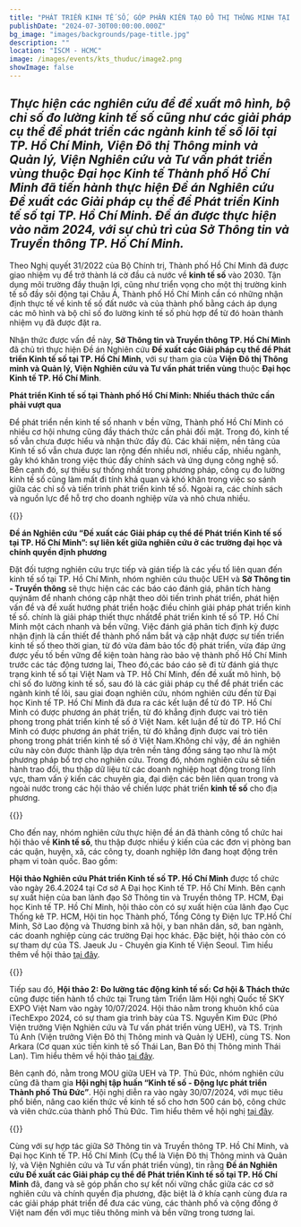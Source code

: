 ```yaml
---
title: "PHÁT TRIỂN KINH TẾ SỐ, GÓP PHẦN KIẾN TẠO ĐÔ THỊ THÔNG MINH TẠI THÀNH PHỐ HỒ CHÍ MINH: ĐỀ ÁN NGHIÊN CỨU ĐƯỢC THỰC HIỆN BỞI ĐẠI HỌC KINH TẾ THÀNH PHỐ HỒ CHÍ MINH"
publishDate: "2024-07-30T00:00:00.000Z"
bg_image: "images/backgrounds/page-title.jpg"
description: ""
location: "ISCM - HCMC"
image: /images/events/kts_thuduc/image2.png
showImage: false
---
```


## _Thực hiện các nghiên cứu để đề xuất mô hình, bộ chỉ số đo lường kinh tế số cũng như các giải pháp cụ thể để phát triển các ngành kinh tế số lõi tại TP. Hồ Chí Minh, **Viện Đô thị Thông minh và Quản lý, Viện Nghiên cứu và Tư vấn phát triển vùng** thuộc **Đại học Kinh tế Thành phố Hồ Chí Minh** đã tiến hành thực hiện Đề án Nghiên cứu **Đề xuất các Giải pháp cụ thể để Phát triển Kinh tế số tại TP. Hồ Chí Minh**. Đề án được thực hiện vào năm 2024, với sự chủ trì của **Sở Thông tin và Truyền thông TP. Hồ Chí Minh**._

Theo Nghị quyết 31/2022 của Bộ Chính trị, Thành phố Hồ Chí Minh đã được giao nhiệm vụ để trở thành lá cờ đầu cả nước về **kinh tế số** vào 2030. Tận dụng môi trường đầy thuận lợi, cũng như triển vọng cho một thị trường kinh tế số đầy sôi động tại Châu Á, Thành phố Hồ Chí Minh cần có những nhận định thực tế về kinh tế số đất nước và của thành phố bằng cách áp dụng các mô hình và bộ chỉ số đo lường kinh tế số phù hợp để từ đó hoàn thành nhiệm vụ đã được đặt ra.

Nhận thức được vấn đề này, **Sở Thông tin và Truyền thông TP. Hồ Chí Minh** đã chủ trì thực hiện Đề án Nghiên cứu **Đề xuất các Giải pháp cụ thể để Phát triển Kinh tế số tại TP. Hồ Chí Minh**, với sự tham gia của **Viện Đô thị Thông minh và Quản lý, Viện Nghiên cứu và Tư vấn phát triển vùng** thuộc **Đại học Kinh tế TP. Hồ Chí Minh**.

**Phát triển Kinh tế số tại Thành phố Hồ Chí Minh: Nhiều thách thức cần phải vượt qua**

Để phát triển nền kinh tế số nhanh v bền vững, Thành phố Hồ Chí Minh có nhiều cơ hội nhưng cũng đầy thách thức cần phải đối mặt. Trong đó, kinh tế số vẫn chưa được hiểu và nhận thức đầy đủ. Các khái niệm, nền tảng của Kinh tế số vẫn chưa được lan rộng đến nhiều nơi, nhiều cấp, nhiều ngành, gây khó khăn trong việc thúc đẩy chính sách và ứng dụng công nghệ số. Bên cạnh đó, sự thiếu sự thống nhất trong phương pháp, công cụ đo lường kinh tế số cũng làm mất đi tính khả quan và khó khăn trong việc so sánh giữa các chỉ số và tiến trình phát triển kinh tế số. Ngoài ra, các chính sách và nguồn lực để hỗ trợ cho doanh nghiệp vừa và nhỏ chưa nhiều.

{{<img imgSrc="/images/events/kts_thuduc/image2.png" cap="Toàn cảnh Hội nghị Tập huấn về Kinh tế số của TP. Thủ Đức">}}

**Đề án Nghiên cứu “Đề xuất các Giải pháp cụ thể để Phát triển Kinh tế số tại TP. Hồ Chí Minh”: sự liên kết giữa nghiên cứu ở các trường đại học và chính quyền định phương**

Đặt đối tượng nghiên cứu trực tiếp và gián tiếp là các yếu tố liên quan đến kinh tế số tại TP. Hồ Chí Minh, nhóm nghiên cứu thuộc UEH và **Sở Thông tin - Truyền thông** sẽ thực hiện các các báo cáo đánh giá, phân tích hàng quýnăm để nhanh chóng cập nhật theo dõi tiến trình phát triển, phát hiện vấn đề và đề xuất hướng phát triển hoặc điều chỉnh giải pháp phát triển kinh tế số. chính là giải pháp thiết thực nhấtđể phát triển kinh tế số TP. Hồ Chí Minh một cách nhanh và bền vững. Việc đánh giá phân tích định kỳ được nhận định là cần thiết để thành phố nắm bắt và cập nhật được sự tiến triển kinh tế số theo thời gian, từ đó vừa đảm bảo tốc độ phát triển, vừa đáp ứng được yếu tố bền vững để kiện toàn hàng rào bảo vệ thành phố Hồ Chí Minh trước các tác động tương lai, Theo đó,các báo cáo sẽ đi từ đánh giá thực trạng kinh tế số tại Việt Nam và TP. Hồ Chí Minh, đến đề xuất mô hình, bộ chỉ số đo lường kinh tế số, sau đó là các giải pháp cụ thể để phát triển các ngành kinh tế lõi, sau giai đoạn nghiên cứu, nhóm nghiên cứu đến từ Đại học Kinh tế TP. Hồ Chí Minh đã đưa ra các kết luận để từ đó TP. Hồ Chí Minh có được phương án phát triển, từ đó khẳng định được vai trò tiên phong trong phát triển kinh tế số ở Việt Nam. kết luận để từ đó TP. Hồ Chí Minh có được phương án phát triển, từ đó khẳng định được vai trò tiên phong trong phát triển kinh tế số ở Việt Nam.Không chỉ vậy, đề án nghiên cứu này còn được thành lập dựa trên nền tảng đồng sáng tạo như là một phương pháp bổ trợ cho nghiên cứu. Trong đó, nhóm nghiên cứu sẽ tiến hành trao đổi, thu thập dữ liệu từ các doanh nghiệp hoạt động trong lĩnh vực, tham vấn ý kiến các chuyên gia, đại diện các bên liên quan trong và ngoài nước trong các hội thảo về chiến lược phát triển **kinh tế số** cho địa phương.

{{<img imgSrc="/images/events/kts_recap/ZAN_6429.jpg" cap="Chuyên gia chia sẻ ý kiến  trong hội thảo">}}

Cho đến nay, nhóm nghiên cứu thực hiện đề án đã thành công tổ chức hai hội thảo về **Kinh tế số**, thu thập được nhiều ý kiến của các đơn vị phòng ban các quận, huyện, xã, các công ty, doanh nghiệp lớn đang hoạt động trên phạm vi toàn quốc. Bao gồm:

**Hội thảo Nghiên cứu Phát triển Kinh tế số TP. Hồ Chí Minh** được tổ chức vào ngày 26.4.2024 tại Cơ sở A Đại học Kinh tế TP. Hồ Chí Minh. Bên cạnh sự xuất hiện của ban lãnh đạo Sở Thông tin và Truyền thông TP. HCM, Đại học Kinh tế TP. Hồ Chí Minh, hội thảo còn có sự xuất hiện của lãnh đạo Cục Thống kê TP. HCM, Hội tin học Thành phố, Tổng Công ty Điện lực TP.Hồ Chí Minh, Sở Lao động và Thương binh xã hội, y ban nhân dân, sở, ban ngành, các doanh nghiệp cùng các trường Đại học khác. Đặc biệt, hội thảo còn có sự tham dự của TS. Jaeuk Ju - Chuyên gia Kinh tế Viện Seoul. Tìm hiểu thêm về hội thảo [tại đây](https://www.ueh.edu.vn/khoa-hoc/hoi-thao-nghien-cuu-phat-trien-kinh-te-so-tp-ho-chi-minh-no-luc-huong-toi-do-thi-thong-minh-va-ben-vung-71759).

{{<img imgSrc="/images/events/kts_recap/ZAN_6455.jpg" cap="Chuyên gia tham dự Hội thảo Kinh tế số lần 1">}}

Tiếp sau đó, **Hội thảo 2: Đo lường tác động kinh tế số: Cơ hội & Thách thức** cũng được tiến hành tổ chức tại Trung tâm Triển lãm Hội nghị Quốc tế SKY EXPO Việt Nam vào ngày 10/07/2024. Hội thảo nằm trong khuôn khổ của iTechExpo 2024, có sự tham gia trình bày của TS. Nguyễn Kim Đức (Phó Viện trưởng Viện Nghiên cứu và Tư vấn phát triển vùng UEH), và TS. Trịnh Tú Anh (Viện trưởng Viện Đô thị Thông minh và Quản lý UEH), cùng TS. Non Arkara (Cơ quan xúc tiến kinh tê số Thái Lan, Ban Đô thị Thông minh Thái Lan). Tìm hiểu thêm về hội thảo [tại đây](https://itechexpo.com.vn/activity/hoi-thao-1-do-luong-tac-dong-kinh-te-so-co-hoi-thach-thuc/).

Bên cạnh đó, nằm trong MOU giữa UEH và TP. Thủ Đức, nhóm nghiên cứu cũng đã tham gia **Hội nghị tập huấn “Kinh tế số - Động lực phát triển Thành phố Thủ Đức”**. Hội nghị diễn ra vào ngày 30/07/2024, với mục tiêu phổ biến, nâng cao kiến thức về kinh tế số cho hơn 500 cán bộ, công chức và viên chức.của thành phố Thủ Đức. Tìm hiểu thêm về hội nghị [tại đây](https://www.iscm.ueh.edu.vn/vi/news/kts_thuduc/).

{{<img imgSrc="/images/events/kts_thuduc/image1.png" cap="TS. Trịnh Tú Anh (Viện trưởng Viện Đô thị Thông minh và Quản lý) trình bày trong hội nghị">}}

Cùng với sự hợp tác giữa Sở Thông tin và Truyền thông TP. Hồ Chí Minh, và Đại học Kinh tế TP. Hồ Chí Minh (Cụ thể là Viện Đô thị Thông minh và Quản lý, và Viện Nghiên cứu và Tư vấn phát triển vùng), tin rằng **Đề án Nghiên cứu Đề xuất các Giải pháp cụ thể để Phát triển Kinh tế số tại TP. Hồ Chí Minh** đã, đang và sẽ góp phần cho sự kết nối vững chắc giữa các cơ sở nghiên cứu và chính quyền địa phương, đặc biệt là ở khía cạnh cùng đưa ra các giải pháp phát triển để đưa các vùng, các thành phố và cộng đồng ở Việt nam đến với mục tiêu thông minh và bền vững trong tương lai.

